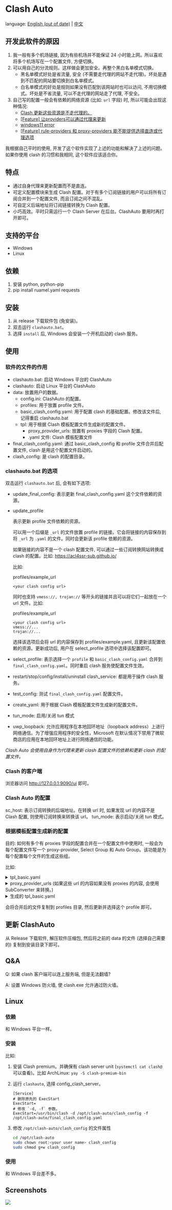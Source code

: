 # Clash Auto

language: [English (out of date)](./README_EN.md) | [中文](./README.md)

## 开发此软件的原因

1.  我一般有多个机场链接, 因为有些机场并不能保证 24 小时能上网。所以喜欢将多个机场写在一个配置文件, 方便切换。
2.  可以用自己的分流规则。这样做会更加安全。再整个黑白名单模式切换。
    -   黑名单模式好处是省流量, 安全 (不需要走代理的网站不走代理)。坏处是遇到不匹配的网站要切换到白名单模式。
    -   白名单模式的好处是规则如果没有匹配到该网站时也可以访问, 不用切换模式。坏处是不省流量, 可以不走代理的网站走了代理, 不安全。
3.  自己写的配置一般会有依赖的网络资源 (比如: `url` 字段) 时, 所以可能会出现这种情况:
    -   [Clash 更新这些资源是不走代理的。](https://github.com/Dreamacro/clash/issues/2368)
    -   [[Feature] 让providers可以通过代理来更新](https://github.com/Dreamacro/clash/issues/2046)
    -   [windows11 error](https://github.com/Fndroid/clash_for_windows_pkg/issues/2384)
    -   [[Feature] rule-providers 和 proxy-providers 能不能提供选择直连或代理选项](https://github.com/Dreamacro/clash/issues/1385)

我根据自己平时的使用, 开发了这个软件实现了上述的功能和解决了上述的问题。如果你使用 clash 的习惯和我相同, 这个软件应该适合你。

## 特点

-   通过自身代理来更新配置而不是直连。
-   可定义配置模块来生成 Clash 配置。对于有多个订阅链接的用户可以将所有订阅合并到一个配置文件, 而且订阅之间不混乱。
-   可自定义后端地址将订阅链接转换为 Clash 配置。
-   小巧高效。平时只需运行一个 Clash Server 在后台。ClashAuto 要用时再打开即可。

## 支持的平台

-   Windows
-   Linux

## 依赖

1.  安装 python, python-pip
2.  pip install ruamel.yaml requests

## 安装

1.  从 release 下载软件包 (免安装)。
2.  双击运行 `clashauto.bat`。
3.  选择 `install` 后, Windows 会安装一个开机启动的 clash 服务。

## 使用

### 软件的文件的作用

-   clashauto.bat: 启动 Windows 平台的 ClashAuto
-   clashauto: 启动 Linux 平台的 ClashAuto
-   data: 放置用户的数据。
    -   config.ini: ClashAuto 的配置。
    -   profiles: 用于放置 profile 文件。
    -   basic_clash_config.yaml: 用于配置 clash 的基础配置。修改该文件后, 记得重启 clashauto.bat
    -   tpl: 用于根据 Clash 模板配置文件生成新的配置文件。
        -   proxy_provider_urls: 放置有 proxies 字段的 Clash 配置。
        -   .yaml 文件: Clash 模板配置文件
-   final_clash_config.yaml: 通过 basic_clash_config 和 profile 文件合并后配置文件, clash 是用这个配置文件启动的。
-   clash_config: 是 clash 的配置目录。

### clashauto.bat 的选项

双击运行 `clashauto.bat` 后, 会有如下选项:

-   update_final_config: 表示更新 final_clash_config.yaml 这个文件依赖的资源。
-   update_profile

    表示更新 profile 文件依赖的资源。

    可以用一个后缀是 `_url` 的文件放置 profile 的链接。它会将链接的内容保存到将 `_url` 为 `.yaml` 的文件。同时会更新该 profile 依赖的资源。
    
    如果链接的内容不是一个 clash 配置文件, 可以通过一些订阅转换网站转换成 clash 的配置。比如: https://acl4ssr-sub.github.io/
    
    比如:

    profiles/example_url
    
    ```
    <your clash config url>
    ```
    
    同时也支持 `vmess://, trojan://` 等开头的链接并且可以将它们一起放在一个 url 文件。比如:
    
    profiles/example_url

    ```
    <your clash config url>
    vmess://...
    trojan://...
    ```
    
    选择该选项后会将 url 的内容保存到 profiles/example.yaml, 且更新该配置依赖的资源。更新成功后, 用户在 select_profile 选项中选择该配置即可。
    
-   select_profile: 表示选择一个 `profile` 和 `basic_clash_config.yaml` 合并到 `final_clash_config.yaml`。同时重启 clash 服务使配置文件生效。
-   restart/stop/config/install/uninstall clash_service: 都是用于操作 clash 服务。
-   test_config: 测试 `final_clash_config.yaml` 配置文件。
-   create_yaml: 用于根据 Clash 模板配置文件生成新的配置文件。
-   tun_mode: 启用/关闭 tun 模式
-   uwp_loopback: 允许应用程序在本地回环地址（loopback address）上进行网络通信。为了增强应用程序的安全性，Microsoft 在默认情况下禁用了微软商店的应用在本地回环地址上进行网络通信的功能。

*Clash Auto 会使用自身作为代理来更新 clash 配置文件的依赖和更新 clash 的配置文件。*

### Clash 的客户端

浏览器访问 http://127.0.0.1:9090/ui 即可。

### Clash Auto 的配置

sc_host: 表示订阅转换的后端地址。在转换 url 时, 如果发现 url 的内容不是 Clash 配置, 则使用订阅转换来转换该 url。
tun_mode: 表示启动/关闭 tun 模式。

### 根据模板配置生成新的配置

目的: 如何有多个有 proxies 字段的配置合并在一个配置文件中使用时, 一般会为每个配置文件写一个 proxy-provider, Select Group 和 Auto Group。该功能是为每个配置每个文件的生成这些组。

比如:

<details>
<summary> tpl_basic.yaml </summary>

```yaml
proxy-groups:
  - name: "Entry"
    type: select
    proxies:
      - AllAuto
      - AllSelect
      # 使用名为 "Auto" 组下的所有组
      - <Auto>
    url: http://www.gstatic.com/generate_204
    interval: 300

  - name: "AllSelect"
    type: select
    use:
      # 使用名为 "provider" 下的 providers
      - <provider>
    url: http://www.gstatic.com/generate_204
    interval: 300

  - name: "AllAuto"
    type: url-test
    proxies:
      - <Auto>
    url: http://www.gstatic.com/generate_204
    interval: 30

  # 为模板名为 "provider" 下的 providres 生成组
  - name: "Select"
    tpl_param:
      providers: ["provider"]
    type: select
    use: null
    url: http://www.gstatic.com/generate_204
    interval: 300

  - name: "Auto"
    tpl_param:
      providers: ["provider"]
    type: url-test
    use: null
    url: http://www.gstatic.com/generate_204
    interval: 300

  - name: "RuleMode"
    type: select
    proxies:
      - DIRECT
      - Entry

  - name: "RuleMode-LastMatch"
    type: select
    proxies:
      - Entry
      - DIRECT

proxy-providers:
  # 为所有 url 生成 providers
  provider:
    tpl_param:
    type: http
    url: null
    path: null
    interval: 3600
    health-check:
      enable: true
      interval: 600
      url: http://www.gstatic.com/generate_204
```

</details>

<details>
<summary> proxy_provider_urls (如果这些 url 的内容如果没有 proxies 的内容, 会使用 SubConverter 来转换。) </summary>

```yaml
https://example1.com
https://example2.com
```

</details>

<details>
<summary> 生成的 tpl_basic.yaml </summary>

```yaml
proxy-groups:
- name: Entry
  type: select
  proxies:
  - AllAuto
  - AllSelect
  - Auto-provider0
  - Auto-provider1
  url: http://www.gstatic.com/generate_204
  interval: 300
- name: AllSelect
  type: select
  use:
  - provider0
  - provider1
  url: http://www.gstatic.com/generate_204
  interval: 300
- name: AllAuto
  type: url-test
  proxies:
  - Auto-provider0
  - Auto-provider1
  url: http://www.gstatic.com/generate_204
  interval: 30
- name: Select-provider0
  type: select
  use:
  - provider0
  url: http://www.gstatic.com/generate_204
  interval: 300
- name: Select-provider1
  type: select
  use:
  - provider1
  url: http://www.gstatic.com/generate_204
  interval: 300
- name: Auto-provider0
  type: url-test
  use:
  - provider0
  url: http://www.gstatic.com/generate_204
  interval: 300
- name: Auto-provider1
  type: url-test
  use:
  - provider1
  url: http://www.gstatic.com/generate_204
  interval: 300
- name: RuleMode
  type: select
  proxies:
  - DIRECT
  - Entry
- name: RuleMode-LastMatch
  type: select
  proxies:
  - Entry
  - DIRECT
proxy-providers:
  provider0:
    type: http
    url: 
      https://example1.com
    path: proxy-providers/tpl/provider0.yaml
    interval: 3600
    health-check:
      enable: true
      interval: 600
      url: http://www.gstatic.com/generate_204
  provider1:
    type: http
    url: 
      https://example1.com
    path: proxy-providers/tpl/provider1.yaml
    interval: 3600
    health-check:
      enable: true
      interval: 600
      url: http://www.gstatic.com/generate_204
```

</details>

会将合并后的文件复制到 profiles 目录, 然后更新并选择这个 profile 即可。

## 更新 ClashAuto

从 Release 下载软件, 解压软件压缩包, 然后将之前的 data 的文件 (选择自己需要的) 复制到安装目录下即可。

## Q&A

Q: 如果 clash 客户端可以连上服务端, 但是无法翻墙?

A: 设置 Windows 防火墙, 使 clash.exe 允许通过防火墙。

## Linux

### 依赖

和 Windows 平台一样。

### 安装

比如:

1.  安装 Clash premium。并确保有 clash server unit (`systemctl cat clash@` 可以查看)。比如 ArchLinux: `yay -S clash-premium-bin`
2.  运行 `clashauto`, 选择 config_clash_server。

    ```
    [Service]
    # 删除原先的 ExecStart
    ExecStart=
    # 修改 `-d, -f` 参数。
    ExecStart=/usr/bin/clash -d /opt/clash-auto/clash_config -f /opt/clash-auto/final_clash_config.yaml
    ```

3.  修改 `/opt/clash-auto/clash_config` 的文件属性

    ```sh
    cd /opt/clash-auto
    sudo chown root:<your user name> clash_config
    sudo chmod g+w clash_config
    ```

### 使用

和 Windows 平台差不多。

## Screenshots

![](./screenshots/clashauto.png)
